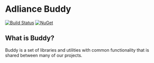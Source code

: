 # Adliance Buddy

[![Build Status](https://dev.azure.com/adliance/AzureTools/_apis/build/status/Adliance.AzureTools?branchName=master)](https://dev.azure.com/adliance/AzureTools/_build/latest?definitionId=93&branchName=master)
[![NuGet](https://img.shields.io/nuget/v/Adliance.AspNetCore.Buddy.svg)](https://www.nuget.org/packages/Adliance.AspNetCore.Buddy/)

## What is Buddy?
Buddy is a set of libraries and utilities with common functionality that is shared between many of our projects.

